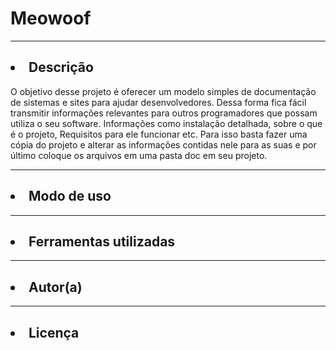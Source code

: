 # Meowoof
<hr>
<h2><li>Descrição</li></h2>

O objetivo desse projeto é oferecer um modelo simples de documentação de sistemas e sites para ajudar desenvolvedores. Dessa forma fica fácil transmitir informações relevantes para outros programadores que possam utiliza o seu software. Informações como instalação detalhada, sobre o que é o projeto, Requisitos para ele funcionar etc. Para isso basta fazer uma cópia do projeto e alterar as informações contidas nele para as suas e por último coloque os arquivos em uma pasta doc em seu projeto.
<hr>

<h2><li>Modo de uso</li></h2>
<hr>
<h2><li>Ferramentas utilizadas</li></h2>
<hr>
<h2><li>Autor(a)</li></h2>
<hr>
<h2><li>Licença</li></h2>

